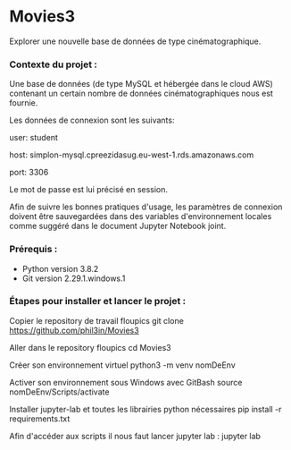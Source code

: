 # Movies3
Explorer une nouvelle base de données de type cinématographique.


### Contexte du projet :
Une base de données (de type MySQL et hébergée dans le cloud AWS) contenant un certain nombre de données cinématographiques nous est fournie.

Les données de connexion sont les suivants:

user: student

host: simplon-mysql.cpreezidasug.eu-west-1.rds.amazonaws.com

port: 3306

Le mot de passe est lui précisé en session.

Afin de suivre les bonnes pratiques d'usage, les paramètres de connexion doivent être sauvegardées dans des variables d'environnement locales comme suggéré dans le document Jupyter Notebook joint.


### Prérequis : 
* Python version 3.8.2
* Git version 2.29.1.windows.1

### Étapes pour installer et lancer le projet : 


Copier le repository de travail floupics
git clone https://github.com/phil3in/Movies3

Aller dans le repository floupics
cd Movies3

Créer son environnement virtuel
python3 -m venv nomDeEnv

Activer son environnement sous Windows avec GitBash
source nomDeEnv/Scripts/activate

Installer jupyter-lab et toutes les librairies python nécessaires
pip install -r requirements.txt

Afin d'accéder aux scripts il nous faut lancer jupyter lab :
jupyter lab
